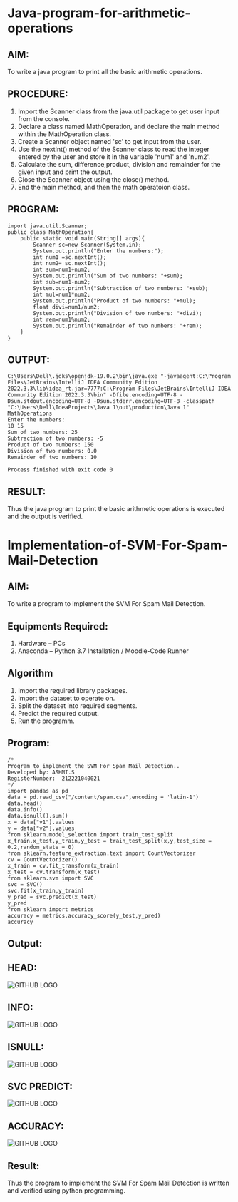# Java-program-for-arithmetic-operations

## AIM:
To write a java program to print all the basic arithmetic operations.

## PROCEDURE:
1. Import the Scanner class from the java.util package to get user input from the console.
2. Declare a class named MathOperation, and declare the main method within the MathOperation class.
3. Create a Scanner object named 'sc' to get input from the user.
4. Use the nextInt() method of the Scanner class to read the integer entered by the user and store it in the variable 'num1' and 'num2'.
5. Calculate the sum, difference,product, division and remainder for the given input and print the output.
6. Close the Scanner object using the close() method.
7. End the main method, and then the math operatoion class.

## PROGRAM:
```
import java.util.Scanner;
public class MathOperation{
    public static void main(String[] args){
        Scanner sc=new Scanner(System.in);
        System.out.println("Enter the numbers:");
        int num1 =sc.nextInt();
        int num2= sc.nextInt();
        int sum=num1+num2;
        System.out.println("Sum of two numbers: "+sum);
        int sub=num1-num2;
        System.out.println("Subtraction of two numbers: "+sub);
        int mul=num1*num2;
        System.out.println("Product of two numbers: "+mul);
        float divi=num1/num2;
        System.out.println("Division of two numbers: "+divi);
        int rem=num1%num2;
        System.out.println("Remainder of two numbers: "+rem);
    }
}
```
## OUTPUT:
```
C:\Users\Dell\.jdks\openjdk-19.0.2\bin\java.exe "-javaagent:C:\Program Files\JetBrains\IntelliJ IDEA Community Edition 2022.3.3\lib\idea_rt.jar=7777:C:\Program Files\JetBrains\IntelliJ IDEA Community Edition 2022.3.3\bin" -Dfile.encoding=UTF-8 -Dsun.stdout.encoding=UTF-8 -Dsun.stderr.encoding=UTF-8 -classpath "C:\Users\Dell\IdeaProjects\Java 1\out\production\Java 1" MathOperations
Enter the numbers:
10 15
Sum of two numbers: 25
Subtraction of two numbers: -5
Product of two numbers: 150
Division of two numbers: 0.0
Remainder of two numbers: 10

Process finished with exit code 0
```

## RESULT:
Thus the java program to print the basic arithmetic operations is executed and the output is verified.


# Implementation-of-SVM-For-Spam-Mail-Detection

## AIM:
To write a program to implement the SVM For Spam Mail Detection.

## Equipments Required:
1. Hardware – PCs
2. Anaconda – Python 3.7 Installation / Moodle-Code Runner

## Algorithm
1. Import the required library packages.
2. Import the dataset to operate on.
3. Split the dataset into required segments.
4. Predict the required output.
5. Run the programm. 

## Program:
```
/*
Program to implement the SVM For Spam Mail Detection..
Developed by: ASHMI.S
RegisterNumber:  212221040021
*/
import pandas as pd
data = pd.read_csv("/content/spam.csv",encoding = 'latin-1')
data.head()
data.info()
data.isnull().sum()
x = data["v1"].values
y = data["v2"].values
from sklearn.model_selection import train_test_split
x_train,x_test,y_train,y_test = train_test_split(x,y,test_size = 0.2,random_state = 0)
from sklearn.feature_extraction.text import CountVectorizer
cv = CountVectorizer()    
x_train = cv.fit_transform(x_train)
x_test = cv.transform(x_test)
from sklearn.svm import SVC
svc = SVC()
svc.fit(x_train,y_train)
y_pred = svc.predict(x_test)
y_pred
from sklearn import metrics
accuracy = metrics.accuracy_score(y_test,y_pred)
accuracy
```

## Output:
## HEAD:
![GITHUB LOGO](s1.png)
## INFO:
![GITHUB LOGO](s2.png)
## ISNULL:
![GITHUB LOGO](s3.png)
## SVC PREDICT:
![GITHUB LOGO](s4.png)
## ACCURACY:
![GITHUB LOGO](s5.png)

## Result:
Thus the program to implement the SVM For Spam Mail Detection is written and verified using python programming.


